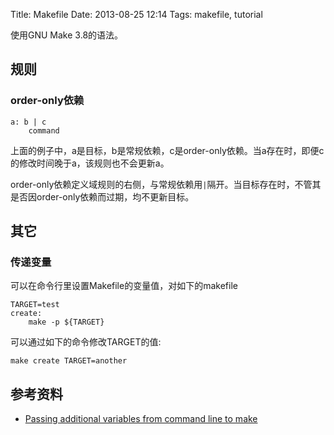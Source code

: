 Title: Makefile
Date: 2013-08-25 12:14
Tags: makefile, tutorial

使用GNU Make 3.8的语法。

## 规则

### order-only依赖

	a: b | c
	    command

上面的例子中，a是目标，b是常规依赖，c是order-only依赖。当a存在时，即便c的修改时间晚于a，该规则也不会更新a。

order-only依赖定义域规则的右侧，与常规依赖用`|`隔开。当目标存在时，不管其是否因order-only依赖而过期，均不更新目标。

## 其它
### 传递变量
可以在命令行里设置Makefile的变量值，对如下的makefile

    TARGET=test
    create:
        make -p ${TARGET}

可以通过如下的命令修改TARGET的值:

    make create TARGET=another
 
## 参考资料

*  [Passing additional variables from command line to make](http://stackoverflow.com/questions/2826029/passing-additional-variables-from-command-line-to-make)
